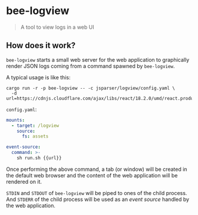 # bee-logview

> A tool to view logs in a web UI

## How does it work?

`bee-logview` starts a small web server for the web application to graphically render JSON logs
coming from a command spawned by `bee-logview`.

A typical usage is like this:

```shell
cargo run -r -p bee-logview -- -c jsparser/logview/config.yaml \
  -d url=https://cdnjs.cloudflare.com/ajax/libs/react/18.2.0/umd/react.production.min.js
```

`config.yaml`:

```yaml
mounts:
  - target: /logview
    source:
      fs: assets

event-source:
  command: >-
    sh run.sh {{url}}
```

Once performing the above command, a tab (or window) will be created in the default web browser and
the content of the web application will be rendered on it.

`STDIN` and `STDOUT` of `bee-logview` will be piped to ones of the child process.  And `STDERR` of
the child process will be used as an *event source* handled by the web application.
